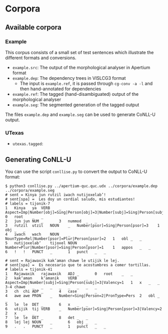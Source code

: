 # Corpora

## Available corpora

### Example

This corpus consists of a small set of test sentences which illustrate the different formats and conversions.

* `example.src`: The output of the morphological analyser in Apertium format
* `example.dep`: The dependency trees in VISLCG3 format 
  * The input is `example.ref`, it is passed through `cg-conv -a -l` and then hand-annotated for dependencies
* `example.ref`: The tagged (hand-disambiguated) output of the morphological analyser
* `example.seg`: The segmented generation of the tagged output

The files `example.dep` and `example.seg` can be used to generate CoNLL-U output.

### UTexas

* `utexas.tagged`:

## Generating CoNLL-U

You can use the script `conllise.py` to convert the output to CoNLL-U format:

```
$ python3 conllise.py ../apertium-quc.quc.udx ../corpora/example.dep ../corpora/example.seg 
# sent = Kinya jun rutzil iwach nutijoxelab’!
# sent[spa] =  Les doy un cordial saludo, mis estudiantes!
# labels = tijonik-7
1	Kinya	ya	VERB	_	Aspect=Imp|Number[obj]=Sing|Person[obj]=3|Number[subj]=Sing|Person[subj]=1|Valency=2	0	root	_	_
2	jun	jun	NUM	_		3	nummod	_	_
3	rutzil	utzil	NOUN	_	Number[psor]=Sing|Person[psor]=3	1	obj	_	_
4	iwach	wach	NOUN	_	NounType=Rel|Number[psor]=Plur|Person[psor]=2	1	obl	_	_
5	nutijoxelabʼ	tijoxel	NOUN	_	Number=Plur|Number[psor]=Sing|Person[psor]=1	1	appos	_	_
6	!	!	PUNCT	_		1	punct	_	_

# sent = Rajawaxik kak’aman chawe le utijik le lej.
# sent[spa] =  Es necesario que te acostumbres a comer tortillas.
# labels = tijonik-41
1	Rajawaxik	rajawaxik	ADJ	_		0	root	_	_
2	kakʼaman	kʼamanik	VERB	_	Aspect=Imp|Number[subj]=Sing|Person[subj]=3|Valency=1	1	x	_	_
3-4	chawe	_	_	_	_	_	_	_	_
3	ch	chi	ADP	_		4	case	_	_
4	awe	awe	PRON	_	Number=Sing|Person=2|PronType=Pers	2	obl	_	_
5	le	le	DET	_		6	x	_	_
6	utijik	tij	VERB	_	Number[psor]=Sing|Person[psor]=3|Valency=2	2	x	_	_
7	le	le	DET	_		8	det	_	_
8	lej	lej	NOUN	_		6	obj	_	_
9	.	.	PUNCT	_		1	punct	_	_

```
